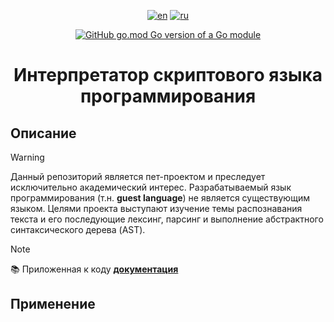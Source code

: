 <div align="center">

  [![en](https://img.shields.io/badge/lang-en-green.svg)](https://github.com/DenisKozarezov/interpreter/blob/master/README.md)
  [![ru](https://img.shields.io/badge/lang-ru-red.svg)](https://github.com/DenisKozarezov/interpreter/blob/master/README-ru.md)

  [![GitHub go.mod Go version of a Go module](https://img.shields.io/github/go-mod/go-version/DenisKozarezov/interpreter.svg)](https://github.com/DenisKozarezov)

  <h1>Интерпретатор скриптового языка программирования</h1>

</div>

## Описание

> [!WARNING]
> Данный репозиторий является пет-проектом и преследует исключительно академический интерес. Разрабатываемый 
> язык программирования (т.н. **guest language**) не является существующим языком. Целями проекта выступают
> изучение темы распознавания текста и его последующие лексинг, парсинг и выполнение абстрактного 
> синтаксического дерева (AST).

> [!NOTE]
> 📚 Приложенная к коду **[документация]()**

## Применение
